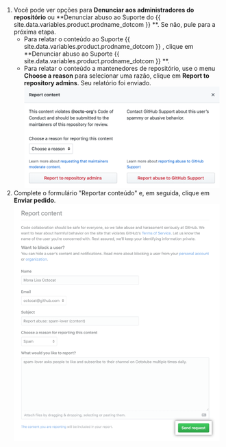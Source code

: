 1. Você pode ver opções para **Denunciar aos administradores do repositório** ou **Denunciar abuso ao Suporte do {{ site.data.variables.product.prodname_dotcom }} **. Se não, pule para a próxima etapa.
    - Para relatar o conteúdo ao Suporte {{ site.data.variables.product.prodname_dotcom }} , clique em **Denunciar abuso ao Suporte {{ site.data.variables.product.prodname_dotcom }} **.
    - Para relatar o conteúdo a mantenedores de repositório, use o menu **Choose a reason** para selecionar uma razão, clique em **Report to repository admins**. Seu relatório foi enviado. !["Report content" modal](/assets/images/help/repository/report-content-modal.png)
2. Complete o formulário "Reportar conteúdo" e, em seguida, clique em **Enviar pedido**. !["Report content" form](/assets/images/help/repository/report-content-to-support-form.png)
